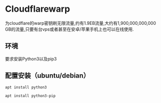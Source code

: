 # Cloudflarewarp

为cloudflare的warp密钥刷无限流量,约有1.9EB流量,大约有1,900,000,000,000 GB的流量,只要有台vps或者甚至在安卓/苹果手机上也可以在线使用.

## 环境
要求安装Python3以及pip3

## 配置安装（ubuntu/debian）

```
apt install python3

apt install python3-pip
```